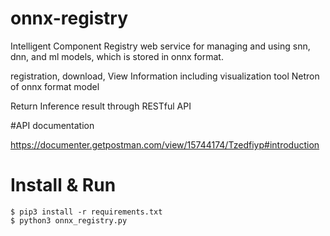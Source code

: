 # onnx-registry
Intelligent Component Registry web service for managing and using snn, dnn, and ml models, which is stored in onnx format.

registration, download, View Information including visualization tool Netron of onnx format model

Return Inference result through RESTful API

#API documentation

https://documenter.getpostman.com/view/15744174/Tzedfiyp#introduction

# Install & Run
```
$ pip3 install -r requirements.txt
$ python3 onnx_registry.py
```
